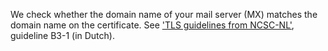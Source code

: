 We check whether the domain name of your mail server (MX) matches the domain name on the certificate. See ['TLS guidelines from NCSC-NL'](https://www.ncsc.nl/actueel/whitepapers/ict-beveiligingsrichtlijnen-voor-transport-layer-security-tls.html), guideline B3-1 (in Dutch).
